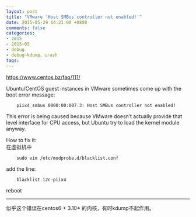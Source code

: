 ```yaml
---
layout: post
title: "VMware 'Host SMBus controller not enabled!'"
date: 2015-05-29 14:21:00 +0800
comments: false
categories:
- 2015
- 2015~05
- debug
- debug~kdump、crash
tags:
---
```

https://www.centos.bz/faq/111/

Ubuntu/CentOS guest instances in VMware sometimes come up with the boot error message:
```
	piix4_smbus 0000:00:007.3: Host SMBus controller not enabled!
```

This error is being caused because VMware doesn’t actually provide that level interface for CPU access, but Ubuntu try to load the kernel module anyway.

How to fix it:   
在虚拟机中
```
    sudo vim /etc/modprobe.d/blacklist.conf
```
add the line:
```
    blacklist i2c-piix4
```

reboot


-------------------

似乎这个错误在centos6 + 3.10* 的内核，有时kdump不起作用。
